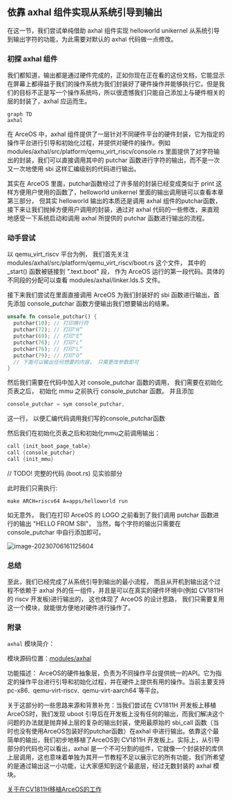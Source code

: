 ## 依靠 axhal 组件实现从系统引导到输出

在这一节，我们尝试单纯借助 axhal 组件实现 helloworld unikernel 从系统引导到输出字符的功能，为此需要对默认的 axhal 代码做一点修改。

### 初探 axhal 组件

我们都知道，输出都是通过硬件完成的，正如你现在正在看的这份文档，它能显示在屏幕上都得益于我们的操作系统为我们封装好了硬件操作并能够执行它。但是我们的目标不正是写一个操作系统吗，所以很遗憾我们只能自己添加上与硬件相关的层的封装了，axhal 应运而生。

```mermaid
graph TD
axhal
```

在 ArceOS 中，axhal 组件提供了一层针对不同硬件平台的硬件封装，它为指定的操作平台进行引导和初始化过程，并提供对硬件的操作。例如 modules/axhal/src/platform/qemu_virt_riscv/console.rs 里面提供了对字符输出的封装，我们可以直接调用其中的 putchar 函数进行字符的输出，而不是一次又一次地使用 sbi 这样汇编级别的代码进行输出。

其实在 ArceOS 里面，putchar函数经过了许多层的封装已经变成类似于 print 这样方便用户使用的函数了，helloworld unikernel 里面的输出调用链可以查看本章第三部分， 但其实 helloworld 输出的本质还是调用 axhal 组件的putchar函数，接下来让我们抛掉方便用户调用的封装，通过对 axhal 代码的一些修改，来直观地感受一下系统启动和调用 axhal 所提供的 putchar 函数进行输出的流程。

### 动手尝试

以 qemu_virt_riscv 平台为例， 我们首先关注 modules/axhal/src/platform/qemu_virt_riscv/boot.rs 这个文件， 其中的 _start() 函数被链接到 ".text.boot" 段， 作为 ArceOS 运行的第一段代码。具体的不同段的分配可以查看 modules/axhal/linker.lds.S 文件。

接下来我们尝试在里面直接调用 ArceOS 为我们封装好的 sbi 函数进行输出，首先添加 console_putchar 函数方便输出我们想要输出的结果。

```rust
unsafe fn console_putchar() {
  putchar(10); // 打印换行符
  putchar(72); // 打印"H“
  putchar(69); // 打印"E“
  putchar(76); // 打印"L“
  putchar(76); // 打印"L“
  putchar(79); // 打印"O“
  // 下面可以输出任何想要的内容， 只需更改参数即可
}
```

然后我们需要在代码中加入对 console_putchar 函数的调用， 我们需要在初始化页表之后， 初始化 mmu 之前执行 console_putchar 函数。 并且添加

```rust
console_putchar = sym console_putchar,
```

这一行， 以便汇编代码调用我们写的console_putchar函数

然后我们在初始化页表之后和初始化mmu之前调用输出：

```rust
call {init_boot_page_table}
call {console_putchar}
call {init_mmu}
```

//  TODO!  完整的代码 (boot.rs) 见实验部分

此时我们只需执行: 

```shell
make ARCH=riscv64 A=apps/helloworld run
```

 如无意外， 我们在打印 ArceOS 的 LOGO 之前看到了我们调用 putchar 函数进行的输出 "HELLO FROM SBI"， 当然，每个字符的输出只需要在 console_putchar 中自行添加即可。 

![image-20230706161125604](https://s2.loli.net/2023/07/06/OKws6HjEV478J5D.png)

### 总结

至此，我们已经完成了从系统引导到输出的最小流程， 而且从开机到输出这个过程不依赖于 axhal 外的任一组件，并且是可以在真实的硬件环境中(例如 CV1811H 的 riscv 开发板)进行输出的， 这也体现了 ArceOS 的设计思路， 我们只需要复用这一个模块，就能很方便地对硬件进行操作了。 

### 附录

```axhal``` 模块简介：

模块源码位置：[modules/axhal]( https://github.com/rcore-os/arceos/tree/main/modules/axhal)

功能描述： ArceOS的硬件抽象层，负责为不同操作平台提供统一的API。它为指定的操作平台进行引导和初始化过程，并在硬件上提供有用的操作。当前主要支持pc-x86`、`qemu-virt-riscv`、`qemu-virt-aarch64`等平台。

关于这部分的一些思路来源和背景补充：当我们尝试在 CV1811H 开发板上移植ArceOS时，我们发现 uboot 引导后在开发板上没有任何的输出，而我们解决这个问题的办法就是抛弃掉上层的复杂的输出封装，使用最原始的 sbi_call 函数（当时也没有使用ArceOS包装好的putchar函数）在axhal 中进行输出。依靠这个最简单的输出，我们初步地移植了ArceOS到 CV1811H 开发板上。实际上，从引导部分的代码也可以看出，axhal 是一个不可分割的组件，它就像一个封装好的库供上层调用，这也意味着单独为其开一节教程不足以展示它的所有功能，我们所希望的是通过输出这一小功能，让大家感知到这个最底层，经过无数封装的 axhal 模块。

[关于在CV1811H移植ArceOS的工作](https://github.com/orgs/rcore-os/discussions/24)

